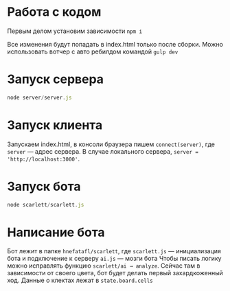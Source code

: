 # Работа с кодом
Первым делом установим зависимости `npm i`

Все изменения будут попадать в index.html только после сборки. Можно использовать вотчер с авто ребилдом командой `gulp dev`

# Запуск сервера
```javascript
node server/server.js
```

# Запуск клиента
Запускаем index.html, в консоли браузера пишем `connect(server)`, где `server` — адрес сервера. В случае локального сервера, `server = 'http://localhost:3000'`.

# Запуск бота
```javascript
node scarlett/scarlett.js
```

# Написание бота
Бот лежит в папке `hnefatafl/scarlett`, где
`scarlett.js` — инициализация бота и подключение к серверу
`ai.js` — мозги бота
Чтобы писать логику можно исправлять функцию `scarlett/ai → analyze`. Сейчас там в зависимости от своего цвета, бот будет делать первый захардкоженный ход.
Данные о клектах лежат в `state.board.cells`
